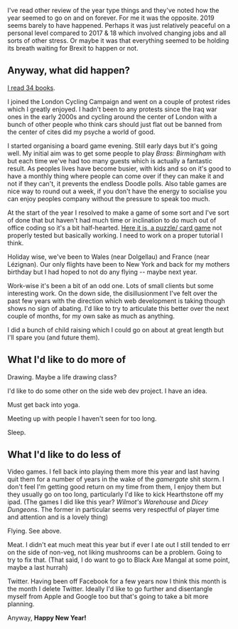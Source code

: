 I've read other review of the year type things and they've noted how the year seemed to go on and on forever. For me it was the opposite. 2019 seems barely to have happened. Perhaps it was just relatively peaceful on a personal level compared to 2017 & 18 which involved changing jobs and all sorts of other stress. Or maybe it was that everything seemed to be holding its breath waiting for Brexit to happen or not.

## Anyway, what did happen?

<a href="https://www.toffeemilkshake.co.uk/books/">I read 34 books</a>.

I joined the London Cycling Campaign and went on a couple of protest rides which I greatly enjoyed. I hadn't been to any protests since the Iraq war ones in the early 2000s and cycling around the center of London with a bunch of other people who think cars should just flat out be banned from the center of cites did my psyche a world of good.

I started organising a board game evening. Still early days but it's going well. My initial aim was to get some people to play _Brass: Birmingham_ with but each time we've had too many guests which is actually a fantastic result. As peoples lives have become busier, with kids and so on it's good to have a monthly thing where people can come over if they can make it and not if they can't, it prevents the endless Doodle polls. Also table games are nice way to round out a week, if you don't have the energy to socialise you can enjoy peoples company without the pressure to speak too much.

At the start of the year I resolved to make a game of some sort and I've sort of done that but haven't had much time or inclination to do much out of office coding so it's a bit half-hearted. <a href="https://www.toffeemilkshake.co.uk/puzzle-poker/">Here it is, a puzzle/ card game</a> not properly tested but basically working. I need to work on a proper tutorial I think.

Holiday wise, we've been to Wales (near Dolgellau) and France (near Lézignan). Our only flights have been to New York and back for my mothers birthday but I had hoped to not do any flying -- maybe next year.

Work-wise it's been a bit of an odd one. Lots of small clients but some interesting work. On the down side, the disillusionment I've felt over the past few years with the direction which web development is taking though shows no sign of abating. I'd like to try to articulate this better over the next couple of months, for my own sake as much as anything.

I did a bunch of child raising which I could go on about at great length but I'll spare you (and future them).

## What I'd like to do more of

Drawing. Maybe a life drawing class?

I'd like to do some other on the side web dev project. I have an idea.

Must get back into yoga.

Meeting up with people I haven't seen for too long.

Sleep.

## What I'd like to do less of 

Video games. I fell back into playing them more this year and last having quit them for a number of years in the wake of the _gamergate_ shit storm. I don't feel I'm getting good return on my time from them, I enjoy them but they usually go on too long, particularly I'd like to kick Hearthstone off my ipad. (The games I did like this year? _Wilmot's Warehouse_ and _Dicey Dungeons_. The former in particular seems very respectful of player time and attention and is a lovely thing)

Flying. See above.

Meat. I didn't eat much meat this year but if ever I ate out I still tended to err on the side of non-veg, not liking mushrooms can be a problem. Going to try to fix that. (That said, I do want to go to Black Axe Mangal at some point, maybe a last hurrah)

Twitter. Having been off Facebook for a few years now I think this month is the month I delete Twitter. Ideally I'd like to go further and disentangle myself from Apple and Google too but that's going to take a bit more planning.

Anyway, __Happy New Year!__
